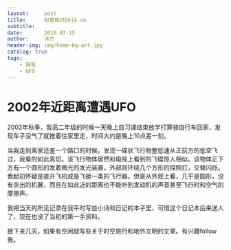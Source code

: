 ```yaml
---
layout:     post
title:      似曾相识Déjà vu
subtitle:
date:       2010-07-15
author:     沐杰
header-img: img/home-bg-art.jpg
catalog: true
tags:
    - 随笔
    - UFO
---
```


# 2002年近距离遭遇UFO

2002年秋季，我高二年级的时候一天晚上自习课结束放学打算骑自行车回家，发现车子没气了就推着往家里走，时间大约是晚上10点差一刻。



当我走到离家还差一个路口的时候，发现一碟状飞行物整低速从正前方的低空飞过，我看的如此真切。该飞行物体居然和电视上看到的飞碟惊人相似。该物体正下方有一个圆形的发着微光的发光装置，外部则环绕几个方形的探照灯，交替闪烁。我起初怀疑是直升飞机或是飞艇一类的飞行器，但是从外观上看，几乎是圆形，没有突出的机翼，而且在如此近的距离也不能听到发动机的声音甚至飞行时和空气的摩擦声。



我把当天的所见记录在我平时写些小诗和日记的本子里，可惜这个日记本后来送人了，现在也没了当初的第一手资料。



接下来几天，如果有空闲就写些关于时空旅行和地外文明的文章。有兴趣follow我。
